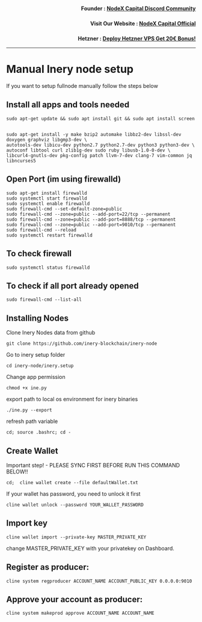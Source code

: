 <h3><p style="font-size:14px" align="right">Founder :
<a href="https://discord.gg/nodexcapital" target="_blank">NodeX Capital Discord Community</a></p></h3>
<h3><p style="font-size:14px" align="right">Visit Our Website :
<a href="https://discord.gg/nodexcapital" target="_blank">NodeX Capital Official</a></p></h3>
<h3><p style="font-size:14px" align="right">Hetzner :
<a href="https://hetzner.cloud/?ref=bMTVi7dcwSgA" target="_blank">Deploy Hetzner VPS Get 20€ Bonus!</a></h3>
<hr>

# Manual Inery node setup
If you want to setup fullnode manually follow the steps below

## Install all apps and tools needed
```
sudo apt-get update && sudo apt install git && sudo apt install screen
```
```

sudo apt-get install -y make bzip2 automake libbz2-dev libssl-dev doxygen graphviz libgmp3-dev \
autotools-dev libicu-dev python2.7 python2.7-dev python3 python3-dev \
autoconf libtool curl zlib1g-dev sudo ruby libusb-1.0-0-dev \
libcurl4-gnutls-dev pkg-config patch llvm-7-dev clang-7 vim-common jq libncurses5
```
## Open Port (im using firewalld)
```
sudo apt-get install firewalld
sudo systemctl start firewalld
sudo systemctl enable firewalld
sudo firewall-cmd --set-default-zone=public
sudo firewall-cmd --zone=public --add-port=22/tcp --permanent
sudo firewall-cmd --zone=public --add-port=8888/tcp --permanent
sudo firewall-cmd --zone=public --add-port=9010/tcp --permanent
sudo firewall-cmd --reload
sudo systemctl restart firewalld
```

## To check firewall
```
sudo systemctl status firewalld
```
## To check if all port already opened
```
sudo firewall-cmd --list-all
```
 
## Installing Nodes

Clone Inery Nodes data from github
```
git clone https://github.com/inery-blockchain/inery-node
```
Go to inery setup folder
```
cd inery-node/inery.setup
```
Change app permission
```
chmod +x ine.py
```
export path to local os environment for inery binaries
```
./ine.py --export
```
refresh path variable
```
cd; source .bashrc; cd -
```

## Create Wallet
Important step! - PLEASE SYNC FIRST BEFORE RUN THIS COMMAND BELOW!!
```
cd;  cline wallet create --file defaultWallet.txt
```
If your wallet has password, you need to unlock it first
```
cline wallet unlock --password YOUR_WALLET_PASSWORD
```
## Import key 
```
cline wallet import --private-key MASTER_PRIVATE_KEY
```
change MASTER_PRIVATE_KEY with your privatekey on Dashboard.

## Register as producer:
```
cline system regproducer ACCOUNT_NAME ACCOUNT_PUBLIC_KEY 0.0.0.0:9010
```
## Approve your account as producer:
```
cline system makeprod approve ACCOUNT_NAME ACCOUNT_NAME
```
 